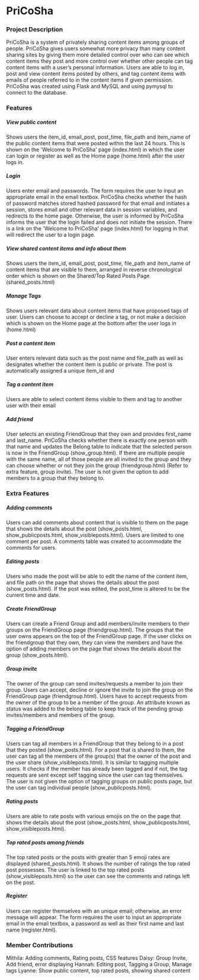 # **PriCoSha**

### **Project Description**
PriCoSha is a system of privately sharing content items among groups of people. PriCoSha gives users somewhat more privacy than many content sharing sites by giving them more detailed control over who can see which content items they post and more control over whether other people can tag content items with a user’s personal information. Users are able to log in, post and view content items posted by others, and tag content items with emails of people referred to in the content items if given permission. PriCoSha was created using Flask and MySQL and using pymysql to connect to the database.

### **Features**

##### View public content
  Shows users the item_id, email_post, post_time, file_path and item_name of the public content items that were posted within the last 24 hours. This is shown on the 'Welcome to PriCoSha' page (index.html) in which the user can login or register as well as the Home page (home.html) after the user logs in.

##### Login

  Users enter email and passwords. The form requires the user to input an appropriate email in the email textbox. PriCoSha checks whether the hash of password matches stored hashed password for that email and initiates a session, stores email and other relevant data in session variables, and redirects to the home page. Otherwise, the user is informed by PriCoSha informs the user that the login failed and does not initiate the session. There is a link on the 'Welcome to PriCoSha' page (index.html) for logging in that will redirect the user to a login page.

##### View shared content items and info about them

  Shows users the item_id, email_post, post_time, file_path and item_name of content items that are visible to them, arranged in reverse chronological order which is shown on the Shared/Top Rated Posts Page (shared_posts.html)

##### Manage Tags

  Shows users relevant data about content items that have proposed tags of user. Users can choose to accept or decline a tag, or not make a decision which is shown on the Home page at the bottom after the user logs in (home.html)

##### Post a content item

  User enters relevant data such as the post name and file_path as well as designates whether the content item is public or private. The post is automatically assigned a unique item_id and

##### Tag a content item

  Users are able to select content items visible to them and tag to another user with their email

##### Add friend

  User selects an existing FriendGroup that they own and provides first_name and last_name. PriCoSha checks whether there is exactly one person with that name and updates the Belong table to indicate that the selected person is now in the FriendGroup (show_group.html). If there are multiple people with the same name, all of those people are all invited to the group and they can choose whether or not they join the group (friendgroup.html) (Refer to extra feature, group invite). The user is not given the option to add members to a group that they belong to.


### **Extra Features**

##### Adding comments

  Users can add comments about content that is visible to them on the page that shows the details about the post (show_posts.html, show_publicposts.html, show_visibleposts.html). Users are limited to one comment per post. A comments table was created to accommodate the comments for users.

##### Editing posts

  Users who made the post will be able to edit the name of the content item, and file path on the page that shows the details about the post (show_posts.html). If the post was edited, the post_time is altered to be the current time and date.

##### Create FriendGroup

  Users can create a Friend Group and add members/invite members to their groups on the FriendGroup page (friendgroup.html). The groups that the user owns appears on the top of the FriendGroup page. If the user clicks on the friendgroup that they own, they can view the members and have the option of adding members on the page that shows the details about the group (show_posts.html).

##### Group invite

  The owner of the group can send invites/requests a member to join their group. Users can accept, decline or ignore the invite to join the group on the FriendGroup page (friendgroup.html). Users have to accept requests from the owner of the group to be a member of the group. An attribute known as status was added to the belong table to keep track of the pending group invites/members and members of the group.

##### Tagging a FriendGroup

  Users can tag all members in a FriendGroup that they belong to in a post that they posted (show_posts.html). For a post that is shared to them, the user can tag all the members of the group(s) that the owner of the post and the user share (show_visibleposts.html). It is similar to tagging multiple users. It checks if the member has already been tagged and if not, the tag requests are sent except self tagging since the user can tag themselves. The user is not given the option of tagging groups on public posts page, but the user can tag individual people (show_publicposts.html).

##### Rating posts

  Users are able to rate posts with various emojis on the on the page that shows the details about the post (show_posts.html, show_publicposts.html, show_visibleposts.html).

##### Top rated posts among friends

  The top rated posts or the posts with greater than 5 emoji rates are displayed (shared_posts.html). It shows the number of ratings the top rated post possesses. The user is linked to the top rated posts (show_visibleposts.html) so the user can see the comments and ratings left on the post.

##### Register

  Users can register themselves with an unique email; otherwise, an error message will appear. The form requires the user to input an appropriate email in the email textbox, a password as well as their first name and last name (register.html).

### **Member Contributions**
Mithila: Adding comments, Rating posts, CSS features
Daisy: Group Invite, Add friend, error displaying
Hannah: Editing post, Tagging a Group, Manage tags
Lyanne: Show public content, top rated posts, showing shared content
